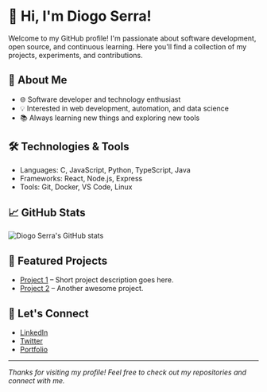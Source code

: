 # 👋 Hi, I'm Diogo Serra!

Welcome to my GitHub profile! I'm passionate about software development, open source, and continuous learning. Here you'll find a collection of my projects, experiments, and contributions.

## 🚀 About Me

- 🌐 Software developer and technology enthusiast
- 💡 Interested in web development, automation, and data science
- 📚 Always learning new things and exploring new tools

## 🛠️ Technologies & Tools

- Languages: C, JavaScript, Python, TypeScript, Java
- Frameworks: React, Node.js, Express
- Tools: Git, Docker, VS Code, Linux

## 📈 GitHub Stats

![Diogo Serra's GitHub stats](https://github-readme-stats.vercel.app/api?username=Diogo-Serra&show_icons=true&theme=radical)

## 📂 Featured Projects

- [Project 1](https://github.com/Diogo-Serra/project1) – Short project description goes here.
- [Project 2](https://github.com/Diogo-Serra/project2) – Another awesome project.

## 🤝 Let's Connect

- [LinkedIn](https://www.linkedin.com/in/your-linkedin)
- [Twitter](https://twitter.com/your-twitter)
- [Portfolio](https://your-portfolio.com)

---

_Thanks for visiting my profile! Feel free to check out my repositories and connect with me._
